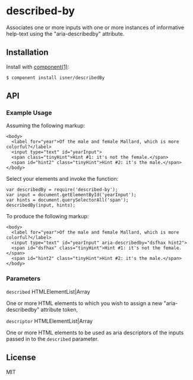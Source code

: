 
# described-by

  Associates one or more inputs with one or more
  instances of informative help-text using the
  "aria-describedby" attribute.

## Installation

  Install with [component(1)](http://component.io):

    $ component install isner/describedBy

## API

  ### Example Usage

  Assuming the following markup:

    <body>
      <label for="year">Of the male and female Mallard, which is more colorful?</label>
      <input type="text" id="yearInput">
      <span class="tinyHint">Hint #1: it's not the female.</span>
      <span id="hint2" class="tinyHint">Hint #2: it's the male.</span>
    </body>

  Select your elements and invoke the function:

    var describedBy = require('described-by');
    var input = document.getElementById('yearInput');
    var hints = document.querySelectorAll('span');
    describedBy(input, hints);

  To produce the following markup:

    <body>
      <label for="year">Of the male and female Mallard, which is more colorful?</label>
      <input type="text" id="yearInput" aria-describedby="dsfhax hint2">
      <span id="dsfhax" class="tinyHint">Hint #1: it's not the female.</span>
      <span id="hint2" class="tinyHint">Hint #2: it's the male.</span>
    </body>

  ### Parameters

  `described` HTMLElementList|Array

   One or more HTML elements to which you wish to assign a new "aria-describedby" attribute token,

  `descriptor` HTMLElementList|Array

  One or more HTML elements to be used as aria descriptors of the inputs passed in to the `described` parameter.

## License

  MIT
